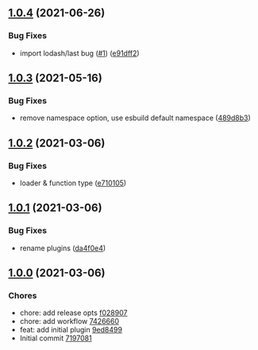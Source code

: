 ## [1.0.4](https://github.com/josteph/esbuild-plugin-lodash/compare/1.0.3...1.0.4) (2021-06-26)


### Bug Fixes

* import lodash/last bug ([#1](https://github.com/josteph/esbuild-plugin-lodash/issues/1)) ([e91dff2](https://github.com/josteph/esbuild-plugin-lodash/commit/e91dff2c9f5559a16446bdfe1761e56bba1ac2b9))

## [1.0.3](https://github.com/josteph/esbuild-plugin-lodash/compare/1.0.2...1.0.3) (2021-05-16)


### Bug Fixes

* remove namespace option, use esbuild default namespace ([489d8b3](https://github.com/josteph/esbuild-plugin-lodash/commit/489d8b32a86e32aef8d4fcc32aad3475091efc17))

## [1.0.2](https://github.com/josteph/esbuild-plugin-lodash/compare/1.0.1...1.0.2) (2021-03-06)


### Bug Fixes

* loader & function type ([e710105](https://github.com/josteph/esbuild-plugin-lodash/commit/e710105e9a795ac2180b10efeeb52078668ba052))

## [1.0.1](https://github.com/josteph/esbuild-plugin-lodash/compare/1.0.0...1.0.1) (2021-03-06)


### Bug Fixes

* rename plugins ([da4f0e4](https://github.com/josteph/esbuild-plugin-lodash/commit/da4f0e4010c9d7a8ca0a2b77c42a69d9a97fde9f))


## [1.0.0](https://github.com/josteph/esbuild-plugin-lodash/releases/tag/1.0.0) (2021-03-06)
### Chores
* chore: add release opts [f028907](https://github.com/josteph/esbuild-plugin-lodash/commit/f028907)
* chore: add workflow [7426660](https://github.com/josteph/esbuild-plugin-lodash/commit/7426660)
* feat: add initial plugin [9ed8499](https://github.com/josteph/esbuild-plugin-lodash/commit/9ed8499)
* Initial commit [7197081](https://github.com/josteph/esbuild-plugin-lodash/commit/7197081)
